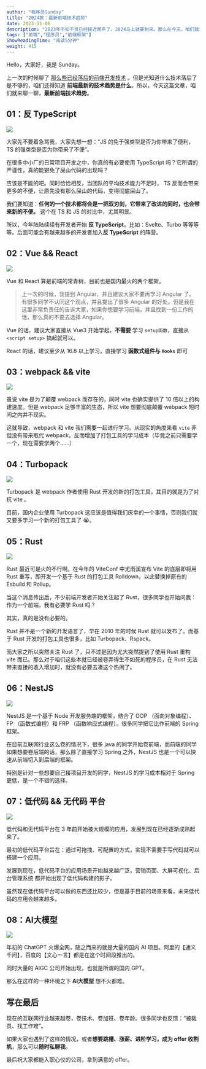 ```yaml
---
author: "程序员Sunday"
title: "2024款：最新前端技术趋势"
date: 2023-11-06
description: "2023年不知不觉已经接近尾声了，2024马上就要到来。那么在今天，咱们就来聊一聊【2024款：前端的技术流行趋势】，帮助大家把握住时代的潮流，技术的方向~~"
tags: ["前端","程序员","前端框架"]
ShowReadingTime: "阅读5分钟"
weight: 415
---
```

Hello，大家好，我是 Sunday。

上一次的时候聊了 [那么些已经落后的前端开发技术](https://link.juejin.cn?target=https%3A%2F%2Fwww.bilibili.com%2Fvideo%2FBV1ue411R7wc%2F "https://www.bilibili.com/video/BV1ue411R7wc/") 。但是光知道什么技术落后了是不够的，咱们还得知道 **前端最新的技术趋势是什么**。所以，今天这篇文章，咱们就来聊一聊，**最新前端技术趋势**。

01：反 TypeScript
---------------

![](https://p3-juejin.byteimg.com/tos-cn-i-k3u1fbpfcp/b55395b46db74753819d3fc4170e5f86~tplv-k3u1fbpfcp-jj-mark:3024:0:0:0:q75.awebp#?w=1080&h=768&s=287438&e=png&b=ffffff)

大家先不要着急骂我，大家先想一想：“JS 的免于强类型是否为你带来了便利，TS 的强类型是否为你带来了不便”。

在很多中小厂的日常项目开发之中，你真的有必要使用 TypeScript 吗？它所谓的严谨性，真的能避免了屎山代码的出现吗？

应该是不能的吧。同时恰恰相反，当团队的平均技术能力不足时， TS 反而会带来更多的不便，让原先没有那么屎山的代码，变得彻底屎山了。

我们要知道：**任何的一个技术都将会是一把双刃剑，它带来了改进的同时，也会带来新的不便。** 这个在 TS 和 JS 的对比中，尤其明显。

所以，今年陆陆续续有开发者开始 **反 TypeScript**。比如：Svelte、Turbo 等等等等。后面可能会有越来越多的开发者加入**反 TypeScript** 的阵营。

02：Vue && React
---------------

![](https://p3-juejin.byteimg.com/tos-cn-i-k3u1fbpfcp/26a0840b24f143178572486d4e7ee2e8~tplv-k3u1fbpfcp-jj-mark:3024:0:0:0:q75.awebp#?w=1000&h=500&s=49610&e=png&b=4ad5ff)

Vue 和 React 算是前端的常青树，目前也是国内最火的两个框架。

> 上一次的时候，我提到 Angular，并且建议大家不要再学习 Angular 了。有很多同学不认同这个观点，并且提出了很多 Angular 的好处。但是我在这里非常负责任的告诉大家，如果你想要学习前端，并且找到一份工作的话，那么真的不要去选择 Angular。

Vue 的话，建议大家直接从 Vue3 开始学起，**不需要** 学习 `setup函数`，直接从 `<script setup>` 搞起就可以。

React 的话，建议至少从 16.8 以上学习，直接学习 **函数式组件与 `Hooks`** 即可

03：webpack && vite
------------------

![](https://p3-juejin.byteimg.com/tos-cn-i-k3u1fbpfcp/9807fc4f14d74135b294203982c32d2e~tplv-k3u1fbpfcp-jj-mark:3024:0:0:0:q75.awebp#?w=788&h=414&s=234612&e=png&b=daf1fa)

虽说 vite 是为了颠覆 webpack 而存在的，同时 vite 也确实提供了 10 倍以上的构建速度。但是 webpack 足够丰富的生态，所以 vite 想要彻底颠覆 webpack 短时间之内并不现实。

这就导致，webpack 和 vite 我们需要一起进行学习。从现实的角度来看 `vite` 非但没有带来取代 webpack，反而增加了打包工具的学习成本（毕竟之前只需要学一个，现在需要学两个......）

04：Turbopack
------------

![](https://p3-juejin.byteimg.com/tos-cn-i-k3u1fbpfcp/03190d4441a249849269d58179715371~tplv-k3u1fbpfcp-jj-mark:3024:0:0:0:q75.awebp#?w=1200&h=630&s=147234&e=png&b=13040c)

Turbopack 是 webpack 作者使用 Rust 开发的新的打包工具，其目的就是为了对抗 vite 。

目前，国内企业使用 Turbopack 这应该是值得我们庆幸的一个事情，否则我们就又要多学习一个新的打包工具了 😭。

05：Rust
-------

![](https://p3-juejin.byteimg.com/tos-cn-i-k3u1fbpfcp/67feb0fc22294e31922d71a754ebe867~tplv-k3u1fbpfcp-jj-mark:3024:0:0:0:q75.awebp#?w=620&h=399&s=32451&e=png&b=feffe6)

Rust 最近可是火的不行啊。在今年的 ViteConf 中尤雨溪宣布 Vite 的底层即将用 Rust 重写，即开发一个基于 Rust 的打包工具 Rolldown，以此替换掉原有的 Esbuild 和 Rollup。

当这个消息传出后，不少前端开发者开始关注起了 Rust，很多同学也开始问我：作为一个前端，我有必要学 Rust 吗？

其实，真的是没有必要的。

Rust 并不是一个新的开发语言了，早在 2010 年的时候 Rust 就可以发布了。而基于 Rust 开发的打包工具也很多，比如 Turbopack、Rspack。

而大家之所以突然关注 Rust 了，只不过是因为尤大突然提到了使用 Rust 重构 vite 而已。那么对于咱们这些本就已经被卷弄得生不如死的程序员，在 Rust 无法带来直接的收入增加时，就没有必要去凑这个热闹了。

06：NestJS
---------

![](https://p3-juejin.byteimg.com/tos-cn-i-k3u1fbpfcp/bd912cb3933a469380f5797c392757cc~tplv-k3u1fbpfcp-jj-mark:3024:0:0:0:q75.awebp#?w=1280&h=720&s=109419&e=png&b=1a1c33)

NestJS 是一个基于 Node 开发服务端的框架，结合了 OOP （面向对象编程）、FP （函数式编程）和 FRP （函数响应式编程）。很多同学把它比作前端的 Spring 框架。

在目前互联网行业这么卷的情况下，很多 java 的同学开始卷前端，而前端的同学如果想要卷后端的话，那么除了直接学习 Spring 之外，NestJS 也是一个可以快速从前端切入到后端的框架。

特别是针对一些想要自己接项目开发的同学，NestJS 的学习成本相对于 Spring 更低，是一个不错的选择。

07：低代码 && 无代码 平台
----------------

![](https://p3-juejin.byteimg.com/tos-cn-i-k3u1fbpfcp/6bdc667e950c43fc89c10eff964b010f~tplv-k3u1fbpfcp-jj-mark:3024:0:0:0:q75.awebp#?w=1200&h=675&s=625051&e=png&b=fffefe)

低代码和无代码平台在 3 年前开始被大规模的应用，发展到现在已经逐渐成熟起来了。

最初的低代码平台旨在：通过可拖拽、可配置的方式，实现不需要手写代码就可以搭建一个应用。

发展到现在，低代码平台的应用场景开始越来越广泛，营销页面、大屏可视化、后台管理系统 都开始出现了低代码构建的影子。

虽然现在低代码平台可以做的东西还比较少，但是基于目前的场景来看，未来低代码的应用会越来越多。

08：AI大模型
--------

![](https://p3-juejin.byteimg.com/tos-cn-i-k3u1fbpfcp/75ae018bac164ab98fe5a28bbe38c22a~tplv-k3u1fbpfcp-jj-mark:3024:0:0:0:q75.awebp#?w=1200&h=730&s=184820&e=png&b=16a181)

年初的 ChatGPT 火爆全网，随之而来的就是大量的国内 AI 项目。阿里的【通义千问】，百度的【文心一言】都是在这个时间段推出的。

同时大量的 AIGC 公司开始出现，也就是所谓的国内 GPT。

那么在这样的一种环境之下 **AI大模型** 想不火都难。

写在最后
----

现在的互联网行业越来越卷，卷技术、卷加班、卷年龄。很多同学也反馈：“被裁员、找工作难”。

如果大家也遇到了这样的情况，或者**想要跳槽、涨薪、进阶学习，成为 offer 收割机**，那么可以**随时私聊我**。

最后祝大家都能入职心仪的公司，拿到满意的 offer。